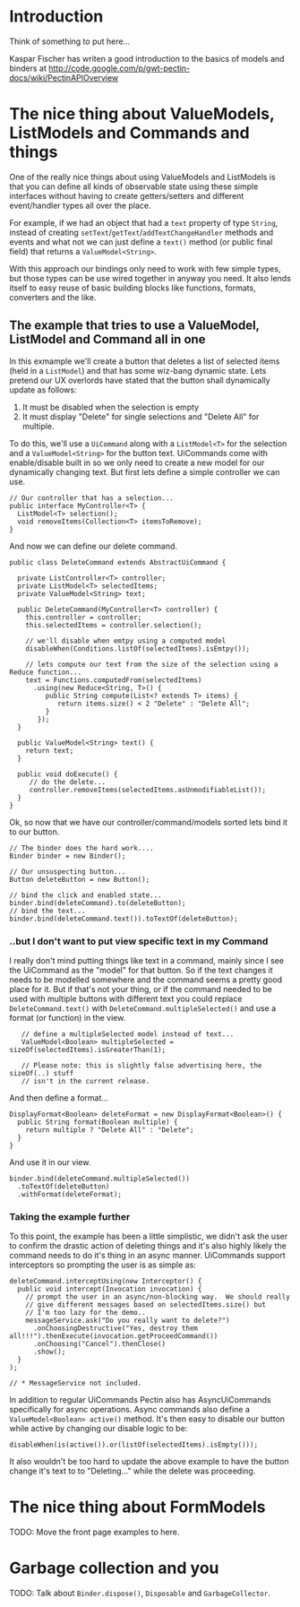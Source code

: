 # Introduction #
Think of something to put here...

Kaspar Fischer has writen a good introduction to the basics of models and binders at http://code.google.com/p/gwt-pectin-docs/wiki/PectinAPIOverview

# The nice thing about ValueModels, ListModels and Commands and things #
One of the really nice things about using ValueModels and ListModels is that you can define all kinds of observable state using these simple interfaces without having to create getters/setters and different event/handler types all over the place.

For example, if we had an object that had a `text` property of type `String`, instead of creating `setText`/`getText`/`addTextChangeHandler` methods and events and what not we can just define a `text()` method (or public final field) that returns a `ValueModel<String>`.

With this approach our bindings only need to work with few simple types, but those types can be use wired together in anyway you need.  It also lends itself to easy reuse of basic building blocks like functions, formats, converters and the like.

## The example that tries to use a ValueModel, ListModel and Command all in one ##
In this exmample we'll create a button that deletes a list of selected items (held in a `ListModel`) and that has some wiz-bang dynamic state.  Lets pretend our UX overlords have stated that the button shall dynamically update as follows:
  1. It must be disabled when the selection is empty
  1. It must display "Delete" for single selections and "Delete All" for multiple.

To do this, we'll use a `UiCommand` along with a `ListModel<T>` for the selection and a `ValueModel<String>` for the button text.  UiCommands come with enable/disable built in so we only need to create a new model for our dynamically changing text.  But first lets define a simple controller we can use.

```
// Our controller that has a selection...
public interface MyController<T> {
  ListModel<T> selection();
  void removeItems(Collection<T> itemsToRemove);
}
```

And now we can define our delete command.
```
public class DeleteCommand extends AbstractUiCommand {

  private ListController<T> controller;
  private ListModel<T> selectedItems;
  private ValueModel<String> text;

  public DeleteCommand(MyController<T> controller) {
    this.controller = controller;
    this.selectedItems = controller.selection();

    // we'll disable when emtpy using a computed model
    disableWhen(Conditions.listOf(selectedItems).isEmtpy());

    // lets compute our text from the size of the selection using a Reduce function...
    text = Functions.computedFrom(selectedItems)
      .using(new Reduce<String, T>() {
         public String compute(List<? extends T> items) {
            return items.size() < 2 "Delete" : "Delete All"; 
         }
       });
  }
 
  public ValueModel<String> text() {
    return text;
  }

  public void doExecute() {
     // do the delete...
     controller.removeItems(selectedItems.asUnmodifiableList());
  }
}
```

Ok, so now that we have our controller/command/models sorted lets bind it to our button.
```
// The binder does the hard work....
Binder binder = new Binder();

// Our unsuspecting button...
Button deleteButton = new Button();

// bind the click and enabled state...
binder.bind(deleteCommand).to(deleteButton);
// bind the text...
binder.bind(deleteCommand.text()).toTextOf(deleteButton);
```

### ..but I don't want to put view specific text in my Command ###
I really don't mind putting things like text in a command, mainly since I see the UiCommand as the "model" for that button.   So if the text changes it needs to be modelled somewhere and the command seems a pretty good place for it.  But if that's not your thing, or if the command needed to be used with multiple buttons with different text you could replace `DeleteCommand.text()` with `DeleteCommand.multipleSelected()` and use a format (or function) in the view.
```
   // define a multipleSelected model instead of text...
   ValueModel<Boolean> multipleSelected = sizeOf(selectedItems).isGreaterThan(1);

   // Please note: this is slightly false advertising here, the sizeOf(..) stuff
   // isn't in the current release.
```

And then define a format...
```
DisplayFormat<Boolean> deleteFormat = new DisplayFormat<Boolean>() {
  public String format(Boolean multiple) {
    return multiple ? "Delete All" : "Delete";
  }
}
```
And use it in our view.
```
binder.bind(deleteCommand.multipleSelected())
  .toTextOf(deleteButton)
  .withFormat(deleteFormat);
```

### Taking the example further ###
To this point, the example has been a little simplistic, we didn't ask the user to confirm the drastic action of deleting things and it's also highly likely the command needs to do it's thing in an async manner.  UiCommands support interceptors so prompting the user is as simple as:
```
deleteCommand.interceptUsing(new Interceptor() {
  public void intercept(Invocation invocation) {
    // prompt the user in an async/non-blocking way.  We should really
    // give different messages based on selectedItems.size() but 
    // I'm too lazy for the demo..
    messageService.ask("Do you really want to delete?")
      .onChoosingDestructive("Yes, destroy them all!!!").thenExecute(invocation.getProceedCommand())
      .onChoosing("Cancel").thenClose()
      .show();
  }
);

// * MessageService not included.
```

In addition to regular UiCommands Pectin also has AsyncUiCommands specifically for async operations.  Async commands also define a `ValueModel<Boolean> active()` method.   It's then easy to disable our button while active by changing our disable logic to be:
```
disableWhen(is(active()).or(listOf(selectedItems).isEmpty()));
```

It also wouldn't be too hard to update the above example to have the button change it's text to to "Deleting..." while the delete was proceeding.

# The nice thing about FormModels #

TODO: Move the front page examples to here.

# Garbage collection and you #

TODO: Talk about `Binder.dispose()`, `Disposable` and `GarbageCollector`.